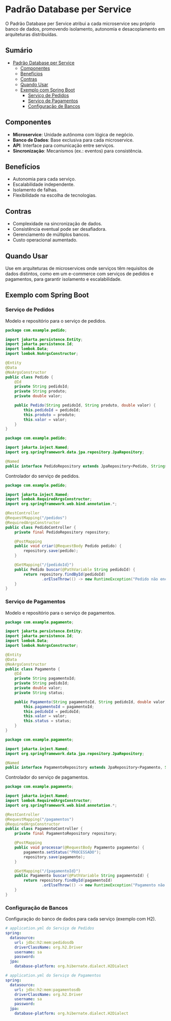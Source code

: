 # Padrão Database per Service

O Padrão Database per Service atribui a cada microservice seu próprio banco de dados, promovendo isolamento, autonomia e desacoplamento em arquiteturas distribuídas.

## Sumário

- [Padrão Database per Service](#padrão-database-per-service)
  - [Componentes](#componentes)
  - [Benefícios](#benefícios)
  - [Contras](#contras)
  - [Quando Usar](#quando-usar)
  - [Exemplo com Spring Boot](#exemplo-com-spring-boot)
    - [Serviço de Pedidos](#serviço-de-pedidos)
    - [Serviço de Pagamentos](#serviço-de-pagamentos)
    - [Configuração de Bancos](#configuração-de-bancos)

## Componentes

- **Microservice**: Unidade autônoma com lógica de negócio.
- **Banco de Dados**: Base exclusiva para cada microservice.
- **API**: Interface para comunicação entre serviços.
- **Sincronização**: Mecanismos (ex.: eventos) para consistência.

## Benefícios

- Autonomia para cada serviço.
- Escalabilidade independente.
- Isolamento de falhas.
- Flexibilidade na escolha de tecnologias.

## Contras

- Complexidade na sincronização de dados.
- Consistência eventual pode ser desafiadora.
- Gerenciamento de múltiplos bancos.
- Custo operacional aumentado.

## Quando Usar

Use em arquiteturas de microservices onde serviços têm requisitos de dados distintos, como em um e-commerce com serviços de pedidos e pagamentos, para garantir isolamento e escalabilidade.

## Exemplo com Spring Boot

### Serviço de Pedidos

Modelo e repositório para o serviço de pedidos.

```java
package com.example.pedido;

import jakarta.persistence.Entity;
import jakarta.persistence.Id;
import lombok.Data;
import lombok.NoArgsConstructor;

@Entity
@Data
@NoArgsConstructor
public class Pedido {
    @Id
    private String pedidoId;
    private String produto;
    private double valor;

    public Pedido(String pedidoId, String produto, double valor) {
        this.pedidoId = pedidoId;
        this.produto = produto;
        this.valor = valor;
    }
}

package com.example.pedido;

import jakarta.inject.Named;
import org.springframework.data.jpa.repository.JpaRepository;

@Named
public interface PedidoRepository extends JpaRepository<Pedido, String> {}
```

Controlador do serviço de pedidos.

```java
package com.example.pedido;

import jakarta.inject.Named;
import lombok.RequiredArgsConstructor;
import org.springframework.web.bind.annotation.*;

@RestController
@RequestMapping("/pedidos")
@RequiredArgsConstructor
public class PedidoController {
    private final PedidoRepository repository;

    @PostMapping
    public void criar(@RequestBody Pedido pedido) {
        repository.save(pedido);
    }

    @GetMapping("/{pedidoId}")
    public Pedido buscar(@PathVariable String pedidoId) {
        return repository.findById(pedidoId)
                .orElseThrow(() -> new RuntimeException("Pedido não encontrado"));
    }
}
```

### Serviço de Pagamentos

Modelo e repositório para o serviço de pagamentos.

```java
package com.example.pagamento;

import jakarta.persistence.Entity;
import jakarta.persistence.Id;
import lombok.Data;
import lombok.NoArgsConstructor;

@Entity
@Data
@NoArgsConstructor
public class Pagamento {
    @Id
    private String pagamentoId;
    private String pedidoId;
    private double valor;
    private String status;

    public Pagamento(String pagamentoId, String pedidoId, double valor, String status) {
        this.pagamentoId = pagamentoId;
        this.pedidoId = pedidoId;
        this.valor = valor;
        this.status = status;
    }
}

package com.example.pagamento;

import jakarta.inject.Named;
import org.springframework.data.jpa.repository.JpaRepository;

@Named
public interface PagamentoRepository extends JpaRepository<Pagamento, String> {}
```

Controlador do serviço de pagamentos.

```java
package com.example.pagamento;

import jakarta.inject.Named;
import lombok.RequiredArgsConstructor;
import org.springframework.web.bind.annotation.*;

@RestController
@RequestMapping("/pagamentos")
@RequiredArgsConstructor
public class PagamentoController {
    private final PagamentoRepository repository;

    @PostMapping
    public void processar(@RequestBody Pagamento pagamento) {
        pagamento.setStatus("PROCESSADO");
        repository.save(pagamento);
    }

    @GetMapping("/{pagamentoId}")
    public Pagamento buscar(@PathVariable String pagamentoId) {
        return repository.findById(pagamentoId)
                .orElseThrow(() -> new RuntimeException("Pagamento não encontrado"));
    }
}
```

### Configuração de Bancos

Configuração do banco de dados para cada serviço (exemplo com H2).

```yaml
# application.yml do Serviço de Pedidos
spring:
  datasource:
    url: jdbc:h2:mem:pedidosdb
    driverClassName: org.h2.Driver
    username: sa
    password:
  jpa:
    database-platform: org.hibernate.dialect.H2Dialect
```

```yaml
# application.yml do Serviço de Pagamentos
spring:
  datasource:
    url: jdbc:h2:mem:pagamentosdb
    driverClassName: org.h2.Driver
    username: sa
    password:
  jpa:
    database-platform: org.hibernate.dialect.H2Dialect
```